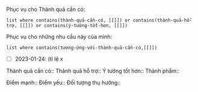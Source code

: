 Phục vụ cho Thành quả cần có:
```dataview
list where contains(thành-quả-cần-có, [[]]) or contains(thành-quả-hỗ-trợ, [[]]) or contains(ý-tưởng-tốt-hơn, [[]]) 
```
Phục vụ cho những nhu cầu này của mình:
```dataview
list where contains(tương-ứng-với-thành-quả-cần-có,[[]])
```
- [ ] 2023-01-24:  (tỉ lệ x

Thành quả cần có::
Thành quả hỗ trợ::
Ý tưởng tốt hơn::
Thành phẩm::

Điểm mạnh::
Điểm yếu::
Đối tượng thụ hưởng::
